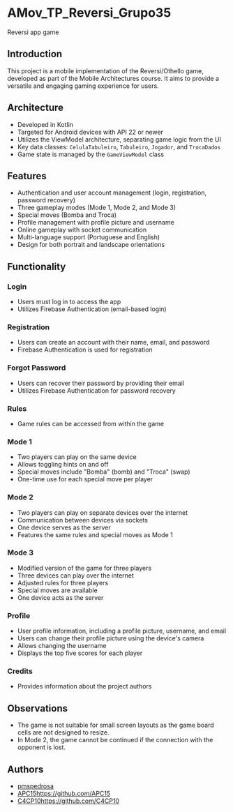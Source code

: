 # AMov_TP_Reversi_Grupo35
Reversi app game

## Introduction
This project is a mobile implementation of the Reversi/Othello game, developed as part of the Mobile Architectures course. It aims to provide a versatile and engaging gaming experience for users.

## Architecture
- Developed in Kotlin
- Targeted for Android devices with API 22 or newer
- Utilizes the ViewModel architecture, separating game logic from the UI
- Key data classes: `CelulaTabuleiro`, `Tabuleiro`, `Jogador`, and `TrocaDados`
- Game state is managed by the `GameViewModel` class

## Features
- Authentication and user account management (login, registration, password recovery)
- Three gameplay modes (Mode 1, Mode 2, and Mode 3)
- Special moves (Bomba and Troca)
- Profile management with profile picture and username
- Online gameplay with socket communication
- Multi-language support (Portuguese and English)
- Design for both portrait and landscape orientations


## Functionality

### Login
- Users must log in to access the app
- Utilizes Firebase Authentication (email-based login)

### Registration
- Users can create an account with their name, email, and password
- Firebase Authentication is used for registration

### Forgot Password
- Users can recover their password by providing their email
- Utilizes Firebase Authentication for password recovery

### Rules
- Game rules can be accessed from within the game

### Mode 1
- Two players can play on the same device
- Allows toggling hints on and off
- Special moves include "Bomba" (bomb) and "Troca" (swap)
- One-time use for each special move per player

### Mode 2
- Two players can play on separate devices over the internet
- Communication between devices via sockets
- One device serves as the server
- Features the same rules and special moves as Mode 1

### Mode 3
- Modified version of the game for three players
- Three devices can play over the internet
- Adjusted rules for three players
- Special moves are available
- One device acts as the server

### Profile
- User profile information, including a profile picture, username, and email
- Users can change their profile picture using the device's camera
- Allows changing the username
- Displays the top five scores for each player

### Credits
- Provides information about the project authors

## Observations
- The game is not suitable for small screen layouts as the game board cells are not designed to resize.
- In Mode 2, the game cannot be continued if the connection with the opponent is lost.

## Authors
- [pmspedrosa](https://github.com/pmspedrosa)
- [APC15](https://github.com/APC15)https://github.com/APC15
- [C4CP10](https://github.com/C4CP10)https://github.com/C4CP10
